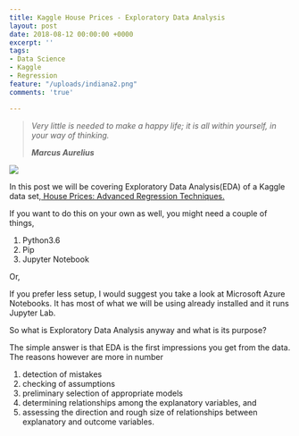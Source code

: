 ```yaml
---
title: Kaggle House Prices - Exploratory Data Analysis
layout: post
date: 2018-08-12 00:00:00 +0000
excerpt: ''
tags:
- Data Science
- Kaggle
- Regression
feature: "/uploads/indiana2.png"
comments: 'true'

---
```

> _Very little is needed to make a happy life; it is all within yourself, in your way of thinking._
>
> **_Marcus Aurelius_**

![](https://kaggle2.blob.core.windows.net/competitions/kaggle/5407/logos/front_page.png)

In this post we will be covering Exploratory Data Analysis(EDA) of a Kaggle data set,[ House Prices: Advanced Regression Techniques.](https://www.kaggle.com/c/house-prices-advanced-regression-techniques)

If you want to do this on your own as well, you might need a couple of things,

1. Python3.6
2. Pip
3. Jupyter Notebook 

Or, 

If you prefer less setup, I would suggest you take a look at Microsoft Azure Notebooks. It has most of what we will be using already installed and it runs Jupyter Lab.

So what is Exploratory Data Analysis anyway and what is its purpose?

The simple answer is that EDA is the first impressions you get from the data. The reasons however are more in number

1. detection of mistakes 
2. checking of assumptions 
3. preliminary selection of appropriate models 
4. determining relationships among the explanatory variables, and 
5. assessing the direction and rough size of relationships between explanatory and outcome variables.